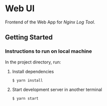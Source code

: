 # Web UI
Frontend of the Web App for *Nginx Log Tool*.

## Getting Started

### Instructions to run on local machine

In the project directory, run:

1. Install dependencies
   
   ```$ yarn install```

2. Start development server in another terminal
   
   ```$ yarn start```
